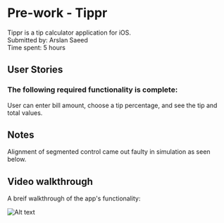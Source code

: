 # Pre-work - Tippr

 Tippr is a tip calculator application for iOS. <br/> 
 Submitted by: Arslan Saeed <br/>
 Time spent: 5 hours <br/>

## User Stories

### The following required functionality is complete: <br/> 
 User can enter bill amount, choose a tip percentage, and see the tip and total values. 

## Notes

Alignment of segmented control came out faulty in simulation as seen below. 

 ## Video walkthrough 
 A breif walkthrough of the app's functionality: 
 
 ![Alt text](https://i.imgur.com/cQ3jwaD.gif)
 
 


